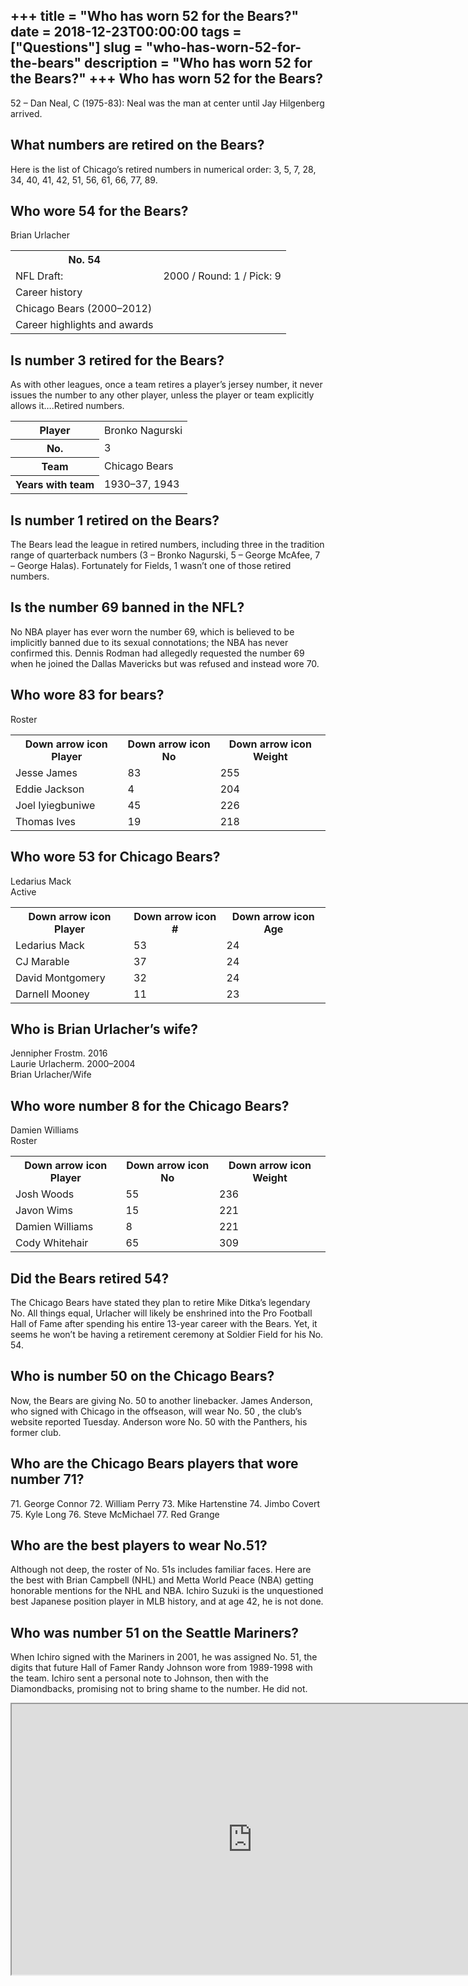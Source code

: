 +++
title = "Who has worn 52 for the Bears?"
date = 2018-12-23T00:00:00
tags = ["Questions"]
slug = "who-has-worn-52-for-the-bears"
description = "Who has worn 52 for the Bears?"
+++
Who has worn 52 for the Bears?
------------------------------

52 – Dan Neal, C (1975-83): Neal was the man at center until Jay Hilgenberg arrived.

What numbers are retired on the Bears?
--------------------------------------

Here is the list of Chicago’s retired numbers in numerical order: 3, 5, 7, 28, 34, 40, 41, 42, 51, 56, 61, 66, 77, 89.

Who wore 54 for the Bears?
--------------------------

Brian Urlacher

<table><tr><th>No. 54</th></tr><tr><td>NFL Draft:</td><td>2000 / Round: 1 / Pick: 9</td></tr><tr><td>Career history</td></tr><tr><td>Chicago Bears (2000–2012)</td></tr><tr><td>Career highlights and awards</td></tr></table>

Is number 3 retired for the Bears?
----------------------------------

As with other leagues, once a team retires a player’s jersey number, it never issues the number to any other player, unless the player or team explicitly allows it….Retired numbers.

<table><tr><th>Player</th><td>Bronko Nagurski</td></tr><tr><th>No.</th><td>3</td></tr><tr><th>Team</th><td>Chicago Bears</td></tr><tr><th>Years with team</th><td>1930–37, 1943</td></tr></table>

Is number 1 retired on the Bears?
---------------------------------

The Bears lead the league in retired numbers, including three in the tradition range of quarterback numbers (3 – Bronko Nagurski, 5 – George McAfee, 7 – George Halas). Fortunately for Fields, 1 wasn’t one of those retired numbers.

Is the number 69 banned in the NFL?
-----------------------------------

No NBA player has ever worn the number 69, which is believed to be implicitly banned due to its sexual connotations; the NBA has never confirmed this. Dennis Rodman had allegedly requested the number 69 when he joined the Dallas Mavericks but was refused and instead wore 70.

Who wore 83 for bears?
----------------------

Roster

<table><tr><th>Down arrow icon Player</th><th>Down arrow icon No</th><th>Down arrow icon Weight</th></tr><tr><td>Jesse James</td><td>83</td><td>255</td></tr><tr><td>Eddie Jackson</td><td>4</td><td>204</td></tr><tr><td>Joel Iyiegbuniwe</td><td>45</td><td>226</td></tr><tr><td>Thomas Ives</td><td>19</td><td>218</td></tr></table>

Who wore 53 for Chicago Bears?
------------------------------

Ledarius Mack  
Active

<table><tr><th>Down arrow icon Player</th><th>Down arrow icon #</th><th>Down arrow icon Age</th></tr><tr><td>Ledarius Mack</td><td>53</td><td>24</td></tr><tr><td>CJ Marable</td><td>37</td><td>24</td></tr><tr><td>David Montgomery</td><td>32</td><td>24</td></tr><tr><td>Darnell Mooney</td><td>11</td><td>23</td></tr></table>

Who is Brian Urlacher’s wife?
-----------------------------

 Jennipher Frostm. 2016  
Laurie Urlacherm. 2000–2004  
Brian Urlacher/Wife

Who wore number 8 for the Chicago Bears?
----------------------------------------

Damien Williams  
Roster

<table><tr><th>Down arrow icon Player</th><th>Down arrow icon No</th><th>Down arrow icon Weight</th></tr><tr><td>Josh Woods</td><td>55</td><td>236</td></tr><tr><td>Javon Wims</td><td>15</td><td>221</td></tr><tr><td>Damien Williams</td><td>8</td><td>221</td></tr><tr><td>Cody Whitehair</td><td>65</td><td>309</td></tr></table>

Did the Bears retired 54?
-------------------------

The Chicago Bears have stated they plan to retire Mike Ditka’s legendary No. All things equal, Urlacher will likely be enshrined into the Pro Football Hall of Fame after spending his entire 13-year career with the Bears. Yet, it seems he won’t be having a retirement ceremony at Soldier Field for his No. 54.

Who is number 50 on the Chicago Bears?
--------------------------------------

Now, the Bears are giving No. 50 to another linebacker. James Anderson, who signed with Chicago in the offseason, will wear No. 50 , the club’s website reported Tuesday. Anderson wore No. 50 with the Panthers, his former club.

Who are the Chicago Bears players that wore number 71?
------------------------------------------------------

71\. George Connor 72. William Perry 73. Mike Hartenstine 74. Jimbo Covert 75. Kyle Long 76. Steve McMichael 77. Red Grange

Who are the best players to wear No.51?
---------------------------------------

Although not deep, the roster of No. 51s includes familiar faces. Here are the best with Brian Campbell (NHL) and Metta World Peace (NBA) getting honorable mentions for the NHL and NBA. Ichiro Suzuki is the unquestioned best Japanese position player in MLB history, and at age 42, he is not done.

Who was number 51 on the Seattle Mariners?
------------------------------------------

When Ichiro signed with the Mariners in 2001, he was assigned No. 51, the digits that future Hall of Famer Randy Johnson wore from 1989-1998 with the team. Ichiro sent a personal note to Johnson, then with the Diamondbacks, promising not to bring shame to the number. He did not.

<iframe allow="accelerometer; autoplay; clipboard-write; encrypted-media; gyroscope; picture-in-picture" allowfullscreen="" class="__youtube_prefs__  epyt-is-override  no-lazyload" data-no-lazy="1" data-origheight="433" data-origwidth="770" data-skipgform_ajax_framebjll="" height="433" id="_ytid_42187" loading="lazy" src="https://www.youtube.com/embed/xDko51fy5KM?enablejsapi=1&autoplay=0&cc_load_policy=0&cc_lang_pref=&iv_load_policy=1&loop=0&modestbranding=0&rel=1&fs=1&playsinline=0&autohide=2&theme=dark&color=red&controls=1&" title="YouTube player" width="770"></iframe>